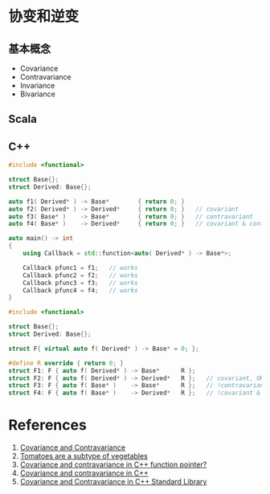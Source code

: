 # 协变和逆变
## 基本概念
* Covariance
* Contravariance
* Invariance
* Bivariance

## Scala

## C++

```c++
#include <functional>

struct Base{};
struct Derived: Base{};

auto f1( Derived* ) -> Base*        { return 0; }
auto f2( Derived* ) -> Derived*     { return 0; }   // covariant
auto f3( Base* )    -> Base*        { return 0; }   // contravariant
auto f4( Base* )    -> Derived*     { return 0; }   // covariant & contravariant

auto main() -> int
{
    using Callback = std::function<auto( Derived* ) -> Base*>;

    Callback pfunc1 = f1;   // works
    Callback pfunc2 = f2;   // works
    Callback pfunc3 = f3;   // works
    Callback pfunc4 = f4;   // works
}
```

```c++
#include <functional>

struct Base{};
struct Derived: Base{};

struct F{ virtual auto f( Derived* ) -> Base* = 0; };

#define R override { return 0; }
struct F1: F { auto f( Derived* ) -> Base*      R };
struct F2: F { auto f( Derived* ) -> Derived*   R };   // covariant, OK
struct F3: F { auto f( Base* )    -> Base*      R };   // !contravariant
struct F4: F { auto f( Base* )    -> Derived*   R };   // !covariant & contravariant
```

# References
1. [Covariance and Contravariance](https://mikeash.com/pyblog/friday-qa-2015-11-20-covariance-and-contravariance.html)
2. [Tomatoes are a subtype of vegetables](http://blog.ezyang.com/2014/11/tomatoes-are-a-subtype-of-vegetables/)
3. [Covariance and contravariance in C++ function pointer?](https://stackoverflow.com/questions/52397670/covariance-and-contravariance-in-c-function-pointer)
4. [Covariance and contravariance in C++](https://quuxplusone.github.io/blog/2019/01/20/covariance-and-contravariance/)
5. [Covariance and Contravariance in C++ Standard Library](http://cpptruths.blogspot.com/2015/11/covariance-and-contravariance-in-c.html)
